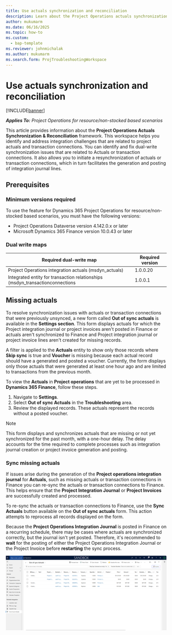 ```yaml
---
title: Use actuals synchronization and reconciliation
description: Learn about the Project Operations actuals synchronization and reconciliation framework that helps identify and address integration challenges that are related to project actuals and transaction connection entities.
author: mukumarm
ms.date: 06/16/2025
ms.topic: how-to
ms.custom: 
  - bap-template
ms.reviewer: johnmichalak
ms.author: mukumarm
ms.search.form: ProjTroubleshootingWorkspace
---
```

# Use actuals synchronization and reconciliation

[!INCLUDE[banner](../../includes/banner.md)]

_**Applies To:** Project Operations for resource/non-stocked based scenarios_

This article provides information about the **Project Operations Actuals Synchronization & Reconciliation** framework. This workspace helps you identify and address integration challenges that are related to project actuals and transaction connections. You can identify and fix dual-write synchronization issues that are related to Actuals or transaction connections. It also allows you to initiate a resynchronization of actuals or transaction connections, which in turn facilitates the generation and posting of integration journal lines.  

## Prerequisites

### Minimum versions required

To use the feature for Dynamics 365 Project Operations for resource/non-stocked based scenarios, you must have the following versions:

- Project Operations Dataverse version 4.142.0.x or later
- Microsoft Dynamics 365 Finance version 10.0.43 or later

### Dual write maps

|Required dual-write map | Required version |
|---|---|
|Project Operations integration actuals (msdyn_actuals) |1.0.0.20|
|Integrated entity for transaction relationships (msdyn_transactionconnections|1.0.0.1|

## Missing actuals

To resolve synchronization issues with actuals or transaction connections that were previously unsynced, a new form called **Out of sync actuals** is available in the **Settings section**. This form displays actuals for which the Project integration journal or project invoices aren't posted in Finance or actuals aren't synchronized to Finance and Project integration journal or project invoice lines aren't created for missing records.

A filter is applied to the **Actuals** entity to show only those records where **Skip sync** is true and **Voucher** is missing because each actual record should have a generated and posted a voucher. Currently, the form displays only those actuals that were generated at least one hour ago and are limited to transactions from the previous month.

To view the **Actuals** in **Project operations** that are yet to be processed in **Dynamics 365 Finance**, follow these steps.

1. Navigate to **Settings**.
1. Select **Out of sync Actuals** in the **Troubleshooting** area.
1. Review the displayed records. These actuals represent the records without a posted voucher.

> [!NOTE]
> This form displays and synchronizes actuals that are missing or not yet synchronized for the past month, with a one-hour delay. The delay accounts for the time required to complete processes such as integration journal creation or project invoice generation and posting.
 
### Sync missing actuals

If issues arise during the generation of the **Project operations integration journal** for **Actuals**, such as missing actuals or transaction connections in Finance you can re-sync the actuals or transaction connections to Finance. This helps ensure that the **Project Integration Journal** or **Project Invoices** are successfully created and processed.

To re-sync the actuals or transaction connections to Finance, use the **Sync Actuals** button available on the **Out of sync actuals** form. This action attempts to reprocess all records displayed on the form.

Because the **Project Operations Integration Journal** is posted in Finance on a recurring schedule, there may be cases where actuals are synchronized correctly, but the journal isn't yet posted. Therefore, it's recommended to **wait** for the posting of either the Project Operations Integration Journal or the Project Invoice before **restarting** the sync process.

![Screenshot that shows the Out of sync actuals in the Project Operations.](../media/out-of-sync-actuals.png)
